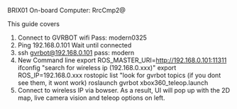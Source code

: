 BRIX01 On-board Computer: RrcCmp2@

This guide covers 

1. Connect to GVRBOT wifi
	Pass: modern0325
2. Ping 192.168.0.101
	Wait until connected
3. ssh gvrbot@192.168.0.101
	pass: modern
4. New Command line
	export ROS_MASTER_URI=http://192.168.0.101:11311
	ifconfig
	"search for wireless ip (192.168.0.xxx)"
	export ROS_IP=192.168.0.xxx
	rostopic list
	"look for gvrbot topics (if you dont see them, it wont work)
	roslaunch gvrbot xbox360_teleop.launch
5. Connect to wireless IP via bowser. As a result, UI will pop up with the 2D map,
	live camera vision and teleop options on left. 
